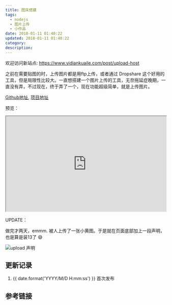 ```yaml
---
title: 图床搭建
tags:
  - nodejs
  - 图片上传
  - 小作品
date: 2018-01-11 01:40:22
updated: 2018-01-11 01:40:22
category:
description:
---
```


欢迎访问新站点: <https://www.yidiankuaile.com/post/upload-host>

之前在需要贴图的时，上传图片都是用ftp上传，或者通过 Dropshare 这个好用的工具，但是局限性比较大。一直想搭建一个图片上传的工具，无奈拖延症晚期，一直没有弄，不过现在，终于弄了一个，现在功能超级简单，就是上传图片。

<!-- more -->

[Github地址](https://github.com/oonnnoo/upload), [项目地址](https://upload.oonnnoo.com/)

预览：

<iframe src="https://upload.lidong.me/" width="100%" height="300px"></iframe>

UPDATE：

做完才两天，emmm. 被人上传了一张小黄图。于是就在页面底部加上一段声明，也是算是装13了 😄

![upload 声明](https://static.oonnnoo.com/upload/images/BJTYkvwrM.png)

## 更新记录

1. {{ date.format('YYYY/M/D H:mm:ss') }} 首次发布

## 参考链接
